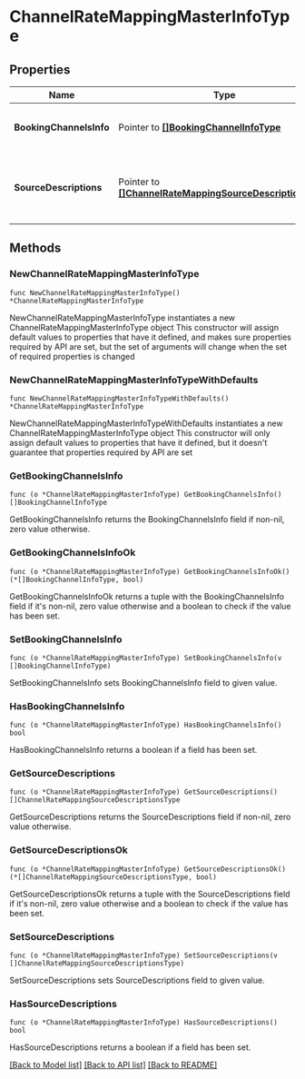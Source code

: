 # ChannelRateMappingMasterInfoType

## Properties

Name | Type | Description | Notes
------------ | ------------- | ------------- | -------------
**BookingChannelsInfo** | Pointer to [**[]BookingChannelInfoType**](BookingChannelInfoType.md) | Additional detail about booking channel. | [optional] 
**SourceDescriptions** | Pointer to [**[]ChannelRateMappingSourceDescriptionsType**](ChannelRateMappingSourceDescriptionsType.md) | Source descriptions of a hotel-channel rate code mapping. | [optional] 

## Methods

### NewChannelRateMappingMasterInfoType

`func NewChannelRateMappingMasterInfoType() *ChannelRateMappingMasterInfoType`

NewChannelRateMappingMasterInfoType instantiates a new ChannelRateMappingMasterInfoType object
This constructor will assign default values to properties that have it defined,
and makes sure properties required by API are set, but the set of arguments
will change when the set of required properties is changed

### NewChannelRateMappingMasterInfoTypeWithDefaults

`func NewChannelRateMappingMasterInfoTypeWithDefaults() *ChannelRateMappingMasterInfoType`

NewChannelRateMappingMasterInfoTypeWithDefaults instantiates a new ChannelRateMappingMasterInfoType object
This constructor will only assign default values to properties that have it defined,
but it doesn't guarantee that properties required by API are set

### GetBookingChannelsInfo

`func (o *ChannelRateMappingMasterInfoType) GetBookingChannelsInfo() []BookingChannelInfoType`

GetBookingChannelsInfo returns the BookingChannelsInfo field if non-nil, zero value otherwise.

### GetBookingChannelsInfoOk

`func (o *ChannelRateMappingMasterInfoType) GetBookingChannelsInfoOk() (*[]BookingChannelInfoType, bool)`

GetBookingChannelsInfoOk returns a tuple with the BookingChannelsInfo field if it's non-nil, zero value otherwise
and a boolean to check if the value has been set.

### SetBookingChannelsInfo

`func (o *ChannelRateMappingMasterInfoType) SetBookingChannelsInfo(v []BookingChannelInfoType)`

SetBookingChannelsInfo sets BookingChannelsInfo field to given value.

### HasBookingChannelsInfo

`func (o *ChannelRateMappingMasterInfoType) HasBookingChannelsInfo() bool`

HasBookingChannelsInfo returns a boolean if a field has been set.

### GetSourceDescriptions

`func (o *ChannelRateMappingMasterInfoType) GetSourceDescriptions() []ChannelRateMappingSourceDescriptionsType`

GetSourceDescriptions returns the SourceDescriptions field if non-nil, zero value otherwise.

### GetSourceDescriptionsOk

`func (o *ChannelRateMappingMasterInfoType) GetSourceDescriptionsOk() (*[]ChannelRateMappingSourceDescriptionsType, bool)`

GetSourceDescriptionsOk returns a tuple with the SourceDescriptions field if it's non-nil, zero value otherwise
and a boolean to check if the value has been set.

### SetSourceDescriptions

`func (o *ChannelRateMappingMasterInfoType) SetSourceDescriptions(v []ChannelRateMappingSourceDescriptionsType)`

SetSourceDescriptions sets SourceDescriptions field to given value.

### HasSourceDescriptions

`func (o *ChannelRateMappingMasterInfoType) HasSourceDescriptions() bool`

HasSourceDescriptions returns a boolean if a field has been set.


[[Back to Model list]](../README.md#documentation-for-models) [[Back to API list]](../README.md#documentation-for-api-endpoints) [[Back to README]](../README.md)



